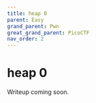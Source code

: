 ```yaml
---
title: heap 0
parent: Easy
grand_parent: Pwn
great_grand_parent: PicoCTF
nav_order: 2
---
```


# heap 0

Writeup coming soon.
